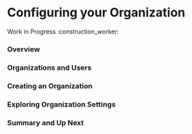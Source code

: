 # Configuring your Organization

Work in Progress :construction\_worker:

### Overview

### Organizations and Users

### Creating an Organization

### Exploring Organization Settings

### Summary and Up Next

















